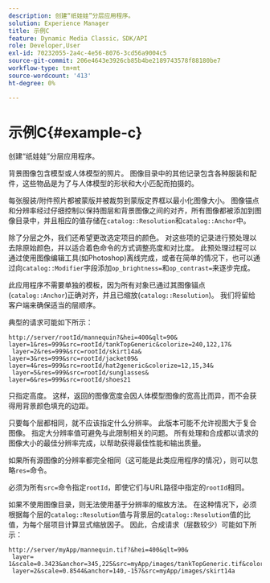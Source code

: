 ```yaml
---
description: 创建“纸娃娃”分层应用程序。
solution: Experience Manager
title: 示例C
feature: Dynamic Media Classic，SDK/API
role: Developer,User
exl-id: 70232055-2a4c-4e56-8076-3cd56a9004c5
source-git-commit: 206e4643e3926cb85b4be2189743578f88180be7
workflow-type: tm+mt
source-wordcount: '413'
ht-degree: 0%

---
```


# 示例C{#example-c}

创建“纸娃娃”分层应用程序。

背景图像包含模型或人体模型的照片。 图像目录中的其他记录包含各种服装和配件，这些物品是为了与人体模型的形状和大小匹配而拍摄的。

每张服装/附件照片都被蒙版并被裁剪到蒙版定界框以最小化图像大小。 图像锚点和分辨率经过仔细控制以保持图层和背景图像之间的对齐，所有图像都被添加到图像目录中，并且相应的值存储在`catalog::Resolution`和`catalog::Anchor`中。

除了分层之外，我们还希望更改选定项目的颜色。 对这些项的记录进行预处理以去除原始颜色，并以适合着色命令的方式调整亮度和对比度。 此预处理过程可以通过使用图像编辑工具(如Photoshop)离线完成，或者在简单的情况下，也可以通过向`catalog::Modifier`字段添加`op_brightness=`和`op_contrast=`来逐步完成。

此应用程序不需要单独的模板，因为所有对象已通过其图像锚点(`catalog::Anchor`)正确对齐，并且已缩放(`catalog::Resolution`)。 我们将留给客户端来确保适当的层顺序。

典型的请求可能如下所示：

```
http://server/rootId/mannequin?&hei=400&qlt=90&
layer=1&res=999&src=rootId/tankTopGeneric&colorize=240,122,17&
 layer=2&res=999&src=rootId/skirt14a&
layer=3&res=999&src=rootId/jacket09&
layer=4&res=999&src=rootId/hat2generic&colorize=12,15,34&
 layer=5&res=999&src=rootId/sunglasses&
layer=6&res=999&src=rootId/shoes21
```

只指定高度。 这样，返回的图像宽度会因人体模型图像的宽高比而异，而不会获得用背景颜色填充的边距。

只要每个层都相同，就不应该指定什么分辨率。 此版本可能不允许视图大于复合图像。 指定大分辨率值可避免与此限制相关的问题。 所有处理和合成都以请求的图像大小的最佳分辨率完成，以帮助获得最佳性能和输出质量。

如果所有源图像的分辨率都完全相同（这可能是此类应用程序的情况），则可以忽略`res=`命令。

必须为所有`src=`命令指定`rootId`，即使它们与URL路径中指定的`rootId`相同。

如果不使用图像目录，则无法使用基于分辨率的缩放方法。 在这种情况下，必须根据每个层的`catalog::Resolution`值与背景层的`catalog::Resolution`值的比值，为每个层项目计算显式缩放因子。 因此，合成请求（层数较少）可能如下所示：

```
http://server/myApp/mannequin.tif?&hei=400&qlt=90&
 layer= 1&scale=0.3423&anchor=345,225&src=myApp/images/tankTopGeneric.tif&colorize=240,122,17&
 layer=2&scale=0.8544&anchor=140,-157&src=myApp/images/skirt14a
```
